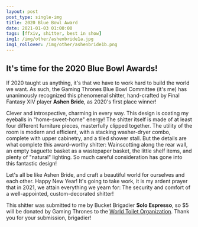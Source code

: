 ```yaml
---
layout: post
post_type: single-img
title: 2020 Blue Bowl Award
date: 2021-01-03 01:00:00
tags: [ffxiv, shitter, best in show]
img1: /img/other/ashenbride1a.jpg
img1_rollover: /img/other/ashenbride1b.png
---
```

## It's time for the 2020 Blue Bowl Awards!

If 2020 taught us anything, it's that we have to work hard to build the world we want. As such, the Gaming Thrones Blue Bowl Committee (it's me) has unanimously recognized this phenomenal shitter, hand-crafted by Final Fantasy XIV player **Ashen Bride**, as 2020's first place winner! 

Clever and introspective, charming in every way. This design is coating my eyeballs in "home-sweet-home" energy! The shitter itself is made of at least four different furniture pieces, masterfully clipped together. The utility of the room is modern and efficient, with a stacking washer-dryer combo, complete with upper cabinetry, and a tiled shower stall. But the details are what complete this award-worthy shitter: Wainscotting along the rear wall, an empty baguette basket as a wastepaper basket, the little shelf items, and plenty of "natural" lighting. So much careful consideration has gone into this fantastic design!  

Let's all be like Ashen Bride, and craft a beautiful world for ourselves and each other. Happy New Year! It's going to take work, it is my ardent prayer that in 2021, we attain everything we yearn for: The security and comfort of a well-appointed, custom-decorated shitter!

This shitter was submitted to me by Bucket Brigadier **Solo Espresso**, so $5 will be donated by Gaming Thrones to the [World Toilet Organization](https://www.worldtoilet.org/). Thank you for your submission, brigadier!
